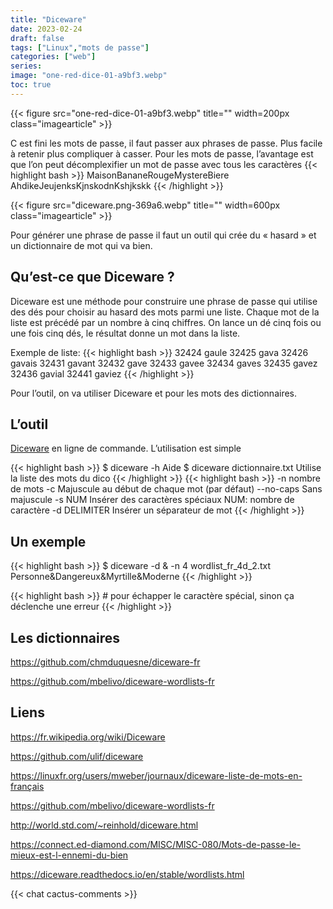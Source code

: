 ```yaml
---
title: "Diceware"
date: 2023-02-24
draft: false
tags: ["Linux","mots de passe"]
categories: ["web"]
series: 
image: "one-red-dice-01-a9bf3.webp"
toc: true
---
```

{{< figure src="one-red-dice-01-a9bf3.webp" title="" width=200px class="imagearticle" >}}

C est fini les mots de passe, il faut passer aux phrases de passe.
Plus facile à retenir plus compliquer à casser.
Pour les mots de passe, l’avantage est que l’on peut décomplexifier un mot de passe avec tous les caractères 
{{< highlight bash >}}
MaisonBananeRougeMystereBiere 
AhdikeJeujenksKjnskodnKshjkskk
{{< /highlight >}}

{{< figure src="diceware.png-369a6.webp" title="" width=600px class="imagearticle" >}}

Pour générer une phrase de passe il faut un outil qui crée du « hasard » et un dictionnaire de mot qui va bien.

## Qu’est-ce que  Diceware ?
Diceware est une méthode pour construire une phrase de passe qui utilise des dés pour choisir au hasard des mots parmi une liste.
Chaque mot de la liste est précédé par un nombre à cinq chiffres. 
On lance un dé cinq fois ou une fois cinq dés, le résultat donne un mot dans la liste.

<!-- more -->

Exemple de liste:
{{< highlight bash >}}
32424 gaule
32425 gava
32426 gavais
32431 gavant
32432 gave
32433 gavee
32434 gaves
32435 gavez
32436 gavial
32441 gaviez
{{< /highlight >}}

Pour l’outil, on va utiliser Diceware et pour les mots des dictionnaires.

## L’outil


[Diceware](https://github.com/ulif/diceware) en ligne de commande.
L’utilisation est simple 

{{< highlight bash >}}
 $ diceware -h Aide
 $ diceware dictionnaire.txt Utilise la liste des mots du dico
{{< /highlight >}}
{{< highlight bash >}}
-n nombre de mots
-c Majuscule au début de chaque mot (par défaut)
--no-caps Sans majuscule
-s NUM Insérer des caractères spéciaux NUM: nombre de caractère 
-d DELIMITER Insérer un séparateur de mot 
{{< /highlight >}}

## Un exemple 

{{< highlight bash >}}
$ diceware -d \& -n 4 wordlist_fr_4d_2.txt 
Personne&Dangereux&Myrtille&Moderne
{{< /highlight >}}

{{< highlight bash >}}
\# pour échapper le caractère spécial, sinon ça déclenche une erreur
{{< /highlight >}}


## Les dictionnaires

https://github.com/chmduquesne/diceware-fr

https://github.com/mbelivo/diceware-wordlists-fr

## Liens

https://fr.wikipedia.org/wiki/Diceware

https://github.com/ulif/diceware

https://linuxfr.org/users/mweber/journaux/diceware-liste-de-mots-en-français

https://github.com/mbelivo/diceware-wordlists-fr

http://world.std.com/~reinhold/diceware.html

https://connect.ed-diamond.com/MISC/MISC-080/Mots-de-passe-le-mieux-est-l-ennemi-du-bien

https://diceware.readthedocs.io/en/stable/wordlists.html

{{< chat cactus-comments >}}


